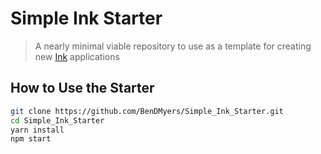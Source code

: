 # Simple Ink Starter

> A nearly minimal viable repository to use as a template for creating new [Ink](https://www.npmjs.com/package/ink) applications


## How to Use the Starter

```bash
git clone https://github.com/BenDMyers/Simple_Ink_Starter.git
cd Simple_Ink_Starter
yarn install
npm start
```